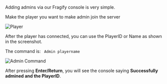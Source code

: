 Adding admins via our Fragify console is very simple.

Make the player you want to make admin join the server 

![Player](../images/player.png)

After the player has connected, you can use the PlayerID or Name as shown in the screenshot.

The command is: ` Admin playername`

![Admin Command](../images/admin-command.png)

After pressing **Enter/Return**, you will see the console saying **Successfully admined and the PlayerID**.